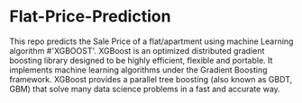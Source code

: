 # Flat-Price-Prediction
This repo predicts the Sale Price of a flat/apartment using machine Learning algorithm #'XGBOOST'.
XGBoost is an optimized distributed gradient boosting library designed to be highly efficient, flexible and portable. It implements machine learning algorithms under the Gradient Boosting framework. XGBoost provides a parallel tree boosting (also known as GBDT, GBM) that solve many data science problems in a fast and accurate way.
